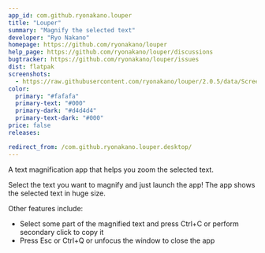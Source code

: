 ```yaml
---
app_id: com.github.ryonakano.louper
title: "Louper"
summary: "Magnify the selected text"
developer: "Ryo Nakano"
homepage: https://github.com/ryonakano/louper
help_page: https://github.com/ryonakano/louper/discussions
bugtracker: https://github.com/ryonakano/louper/issues
dist: flatpak
screenshots:
  - https://raw.githubusercontent.com/ryonakano/louper/2.0.5/data/Screenshot.png
color:
  primary: "#fafafa"
  primary-text: "#000"
  primary-dark: "#d4d4d4"
  primary-text-dark: "#000"
price: false
releases:

redirect_from: /com.github.ryonakano.louper.desktop/
---
```


<p>
      A text magnification app that helps you zoom the selected text.
    </p>
<p>
      Select the text you want to magnify and just launch the app! The app shows the selected text in huge size.
    </p>
<p>
      Other features include:
    </p>
<ul>
<li>Select some part of the magnified text and press Ctrl+C or perform secondary click to copy it</li>
<li>Press Esc or Ctrl+Q or unfocus the window to close the app</li>
</ul>